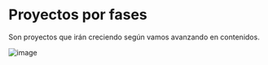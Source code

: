 # Proyectos por fases

Son proyectos que irán creciendo según vamos avanzando en contenidos.

![image](https://user-images.githubusercontent.com/91023374/196940366-42c6d658-d7cb-460e-8692-b12e3257e13d.png)

